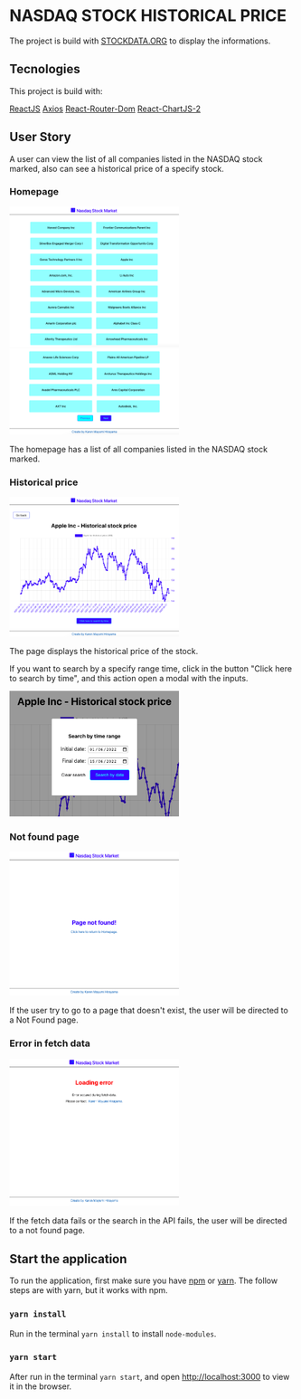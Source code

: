 # NASDAQ STOCK HISTORICAL PRICE 

The project is build with [STOCKDATA.ORG](https://www.stockdata.org/) to display the informations.

## Tecnologies

This project is build with:

[ReactJS](https://pt-br.reactjs.org/)
[Axios](https://axios-http.com/docs/intro)
[React-Router-Dom](https://v5.reactrouter.com/web/guides/quick-start)
[React-ChartJS-2](https://react-chartjs-2.js.org/)

## User Story

A user can view the list of all companies listed in the NASDAQ stock marked, also can see a historical price of a specify stock.
### Homepage

<img src="./HomePage_list.png" alt="Homepage list of all companies" width="300px"></img>
<img src="./HomePage_btn.png" alt="Buttons to see more companies" width="300px"></img>

The homepage has a list of all companies listed in the NASDAQ stock marked.

### Historical price

<img src="./StockPage.png" alt="Historical price of the stock" width="300px"></img>

The page displays the historical price of the stock.

If you want to search by a specify range time, click in the button "Click here to search by time", and this action open a modal with the inputs.

<img src="./StockPage_search_input.png" alt="Modal to search by range time" width="300px"></img>

### Not found page

<img src="./NotFound.png" alt="Not found page" width="300px"></img>

If the user try to go to a page that doesn't exist, the user will be directed to a Not Found page.

### Error in fetch data

<img src="./LoadingError.png" alt="Message to error in fetch data" width="300px"></img>

If the fetch data fails or the search in the API fails, the user will be directed to a not found page.

## Start the application

To run the application, first make sure you have [npm](https://www.npmjs.com/) or [yarn](https://yarnpkg.com/). The follow steps are with yarn, but it works with npm.

### `yarn install`

Run in the terminal `yarn install` to install `node-modules`.

### `yarn start`

After run in the terminal `yarn start`, and open [http://localhost:3000](http://localhost:3000) to view it in the browser.